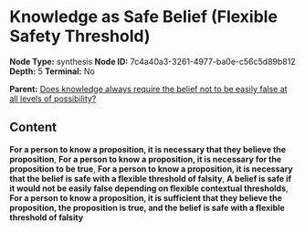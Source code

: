 # Knowledge as Safe Belief (Flexible Safety Threshold)

**Node Type:** synthesis
**Node ID:** 7c4a40a3-3261-4977-ba0e-c56c5d89b812
**Depth:** 5
**Terminal:** No

**Parent:** [Does knowledge always require the belief not to be easily false at all levels of possibility?](does-knowledge-always-require-the-belief-not-to-be-easily-false-at-all-levels-of-possibility-antithesis-39ef46b3-5540-4a9e-8601-56be157466b5.md)

## Content

**For a person to know a proposition, it is necessary that they believe the proposition**, **For a person to know a proposition, it is necessary for the proposition to be true**, **For a person to know a proposition, it is necessary that the belief is safe with a flexible threshold of falsity**, **A belief is safe if it would not be easily false depending on flexible contextual thresholds**, **For a person to know a proposition, it is sufficient that they believe the proposition, the proposition is true, and the belief is safe with a flexible threshold of falsity**
